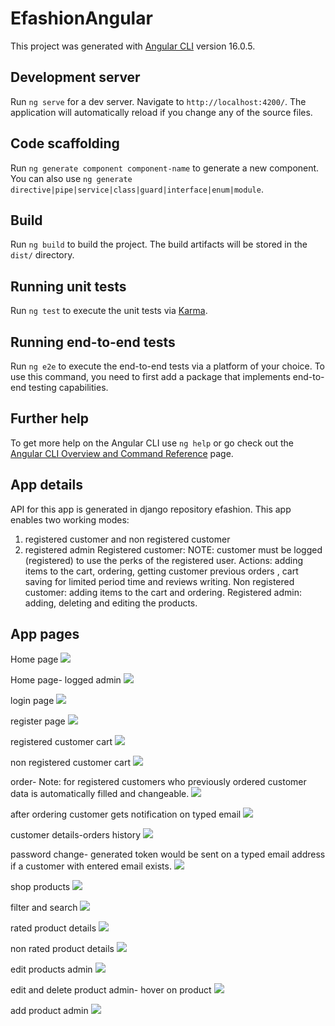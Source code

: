 # EfashionAngular

This project was generated with [Angular CLI](https://github.com/angular/angular-cli) version 16.0.5.

## Development server

Run `ng serve` for a dev server. Navigate to `http://localhost:4200/`. The application will automatically reload if you change any of the source files.

## Code scaffolding

Run `ng generate component component-name` to generate a new component. You can also use `ng generate directive|pipe|service|class|guard|interface|enum|module`.

## Build

Run `ng build` to build the project. The build artifacts will be stored in the `dist/` directory.

## Running unit tests

Run `ng test` to execute the unit tests via [Karma](https://karma-runner.github.io).

## Running end-to-end tests

Run `ng e2e` to execute the end-to-end tests via a platform of your choice. To use this command, you need to first add a package that implements end-to-end testing capabilities.

## Further help

To get more help on the Angular CLI use `ng help` or go check out the [Angular CLI Overview and Command Reference](https://angular.io/cli) page.

## App details
API for this app is generated in django repository efashion.
This app enables two working modes:
 1. registered customer and non registered customer
 2. registered admin
Registered customer: NOTE: customer must be logged (registered) to use the perks of the registered user. Actions: adding items to the cart,
ordering, getting customer previous orders , cart saving for limited period time and reviews writing.
Non registered customer: adding items to the cart and ordering.
Registered admin: adding, deleting and editing the products.

## App pages 
Home page
<img src="/src/assets/explanatoryImages/homePage.png"> 

Home page- logged admin
<img src="src/assets/explanatoryImages/homeAdmin.png"> 

login page
<img src="src/assets/explanatoryImages/loginPage.png"> 

register page
<img src="src/assets/explanatoryImages/registerPage.png"> 

registered customer cart
<img src="src/assets/explanatoryImages/loggedUserCart.png"> 

non registered customer cart
<img src="src/assets/explanatoryImages/cart.png"> 

order- Note: for registered customers who previously ordered customer data is automatically filled and changeable.
<img src="src/assets/explanatoryImages/order.png">

after ordering customer gets notification on typed email 
<img src="src/assets/explanatoryImages/orderEmail.png">

customer details-orders history
<img src="src/assets/explanatoryImages/customerDetails.png"> 

password change- generated token would be sent on a typed email address if a customer with entered email exists.
<img src="src/assets/explanatoryImages/passwordChange.png"> 

shop products 
<img src="src/assets/explanatoryImages/shop.png"> 

filter and search
<img src="src/assets/explanatoryImages/filterAndSearch.png"> 

rated product details
<img src="src/assets/explanatoryImages/ratedProductDetails.png"> 

non rated product details
<img src="src/assets/explanatoryImages/productDetailsNotRated.png"> 

edit products admin
<img src="src/assets/explanatoryImages/editProductsAdmin.png"> 

edit and delete product admin- hover on product
<img src="src/assets/explanatoryImages/editItemAdmin.png"> 

add product admin
<img src="efashionAngular/src/assets/explanatoryImages/addProductAdmin.png"> 







